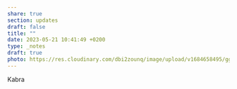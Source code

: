 ```yaml
---
share: true
section: updates
draft: false
title: ""
date: 2023-05-21 10:41:49 +0200
type: _notes
draft: true
photo: https://res.cloudinary.com/dbi2zounq/image/upload/v1684658495/ggirt5jkln8lwplnjju5.jpg
---
```


Kabra
